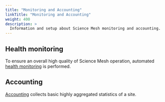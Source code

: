 ```yaml
---
title: "Monitoring and Accounting"
linkTitle: "Monitoring and Accounting"
weight: 400
description: >
  Information and setup about Science Mesh monitoring and accounting.
---
```



## Health monitoring
To ensure an overall high quality of Science Mesh operation, automated [health monitoring](./health-monitoring) is performed.

## Accounting
[Accounting](./accounting) collects basic highly aggregated statistics of
a site.
